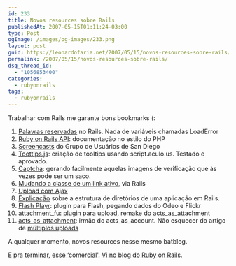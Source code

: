 ```yaml
---
id: 233
title: Novos resources sobre Rails
publishedAt: 2007-05-15T01:11:24-03:00
type: Post
ogImage: /images/og-images/233.png
layout: post
guid: https://leonardofaria.net/2007/05/15/novos-resources-sobre-rails/
permalink: /2007/05/15/novos-resources-sobre-rails/
dsq_thread_id:
  - "1056853400"
categories:
  - rubyonrails
tags:
  - rubyonrails
---
```

Trabalhar com Rails me garante bons bookmarks (:

1) [Palavras reservadas](http://wiki.rubyonrails.com/rails/pages/ReservedWords) no Rails. Nada de variáveis chamadas LoadError  
2) [Ruby on Rails API](http://www.railsapi.org/): documentação no estilo do PHP  
3) [Screencasts](http://podcast.sdruby.com/) do Grupo de Usuários de San Diego  
4) [Toottips.js](http://static.twoday.net/matsblog/stuff/Tooltip/Tooltip.Demo.html#tooltipOne): criação de tooltips usando script.aculo.us. Testado e aprovado.  
5) [Captcha](http://vinsol.com/2007/03/23/simple-captcha-10/): gerando facilmente aquelas imagens de verificação que às vezes pode ser um saco.  
6) [Mudando a classe de um link ativo](http://snippets.dzone.com/posts/show/2016), via Rails  
7) [Upload com Ajax](http://sean.treadway.info/demo/upload/)  
8) [Explicação](http://www.michaelwales.com/2006/12/starting-a-rails-application/) sobre a estrutura de diretórios de uma aplicação em Rails.  
9) [Flash Playr](http://jroller.com/page/abstractScope?entry=flash_mp3_imageslideshow_media_player): plugin para Flash, pegando dados do Odeo e Flickr  
10) [attachment_fu](http://clarkware.com/cgi/blosxom/2007/02/24#FileUploadFu): plugin para upload, remake do acts\_as\_attachment  
11) [acts\_as\_attachment](http://technoweenie.stikipad.com/plugins/show/Acts+as+Attachment): irmão do acts\_as\_account. Não esquecer do artigo de [múltiplos uploads](http://www.flex888.com/2007/03/23/multiple-file-upload-with-ruby-on-rails-acts_as_attachment.html)

A qualquer momento, novos resources nesse mesmo batblog.

E pra terminar, [esse &#8216;comercial'](http://www.youtube.com/watch?v=PQbuyKUaKFo). [Vi no blog do Ruby on Rails](http://weblog.rubyonrails.com/2007/5/14/hi-i-m-ruby-on-rails).

